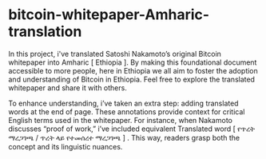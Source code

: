 # bitcoin-whitepaper-Amharic-translation
In this project, i've translated Satoshi Nakamoto’s original Bitcoin whitepaper into Amharic [ Ethiopia ]. By making this foundational document accessible to more people, here in Ethiopia we all aim to foster the adoption and understanding of Bitcoin in Ethiopia. Feel free to explore the translated whitepaper and share it with others.

To enhance understanding, i’ve taken an extra step: adding translated words at the end of page. These annotations provide context for critical English terms used in the whitepaper.
For instance, when Nakamoto discusses “proof of work,” i’ve included equivalent Translated word [ የጥረት ማረጋገጫ / ጥረት ላይ የተመሰረተ ማረጋገጫ ] . This way, readers grasp both the concept and its linguistic nuances.
